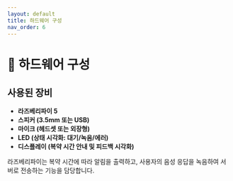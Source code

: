 ```yaml
---
layout: default
title: 하드웨어 구성
nav_order: 6
---
```


# 🧩 하드웨어 구성

## 사용된 장비
- **라즈베리파이 5**
- **스피커 (3.5mm 또는 USB)**
- **마이크 (헤드셋 또는 외장형)**
- **LED (상태 시각화: 대기/녹음/에러)**
- **디스플레이 (복약 시간 안내 및 피드백 시각화)**

라즈베리파이는 복약 시간에 따라 알림을 출력하고, 사용자의 음성 응답을 녹음하여 서버로 전송하는 기능을 담당합니다.